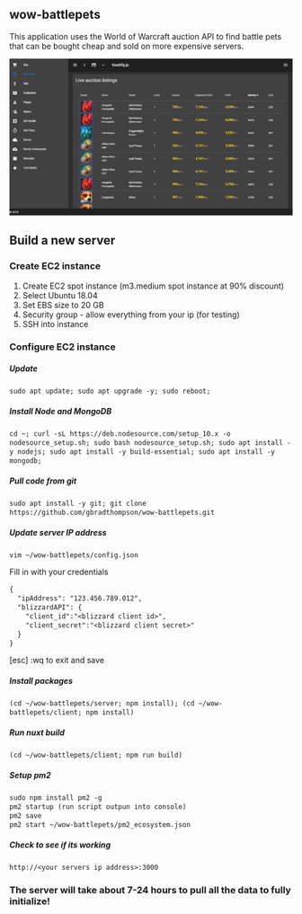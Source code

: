 ## wow-battlepets
This application uses the World of Warcraft auction API to find battle pets that can be bought cheap and sold on more expensive servers.

![wow-battlepets screenshot](/ScreenShot.PNG)

## Build a new server
### Create EC2 instance

1. Create EC2 spot instance (m3.medium spot instance at 90% discount)
2. Select Ubuntu 18.04
3. Set EBS size to 20 GB
4. Security group - allow everything from your ip (for testing)
5. SSH into instance


### Configure EC2 instance
##### Update
```
sudo apt update; sudo apt upgrade -y; sudo reboot;
```

##### Install Node and MongoDB
```
cd ~; curl -sL https://deb.nodesource.com/setup_10.x -o nodesource_setup.sh; sudo bash nodesource_setup.sh; sudo apt install -y nodejs; sudo apt install -y build-essential; sudo apt install -y mongodb;
```

##### Pull code from git
```
sudo apt install -y git; git clone https://github.com/gbradthompson/wow-battlepets.git
```

##### Update server IP address
```
vim ~/wow-battlepets/config.json
```
Fill in with your credentials
```
{
  "ipAddress": "123.456.789.012",
  "blizzardAPI": {
    "client_id":"<blizzard client id>",
    "client_secret":"<blizzard client secret>"
  }
}
```
[esc] :wq to exit and save

##### Install packages
```
(cd ~/wow-battlepets/server; npm install); (cd ~/wow-battlepets/client; npm install)
```

##### Run nuxt build
```
(cd ~/wow-battlepets/client; npm run build)
```

##### Setup pm2
```
sudo npm install pm2 -g
pm2 startup (run script outpun into console)
pm2 save
pm2 start ~/wow-battlepets/pm2_ecosystem.json
```

##### Check to see if its working
```
http://<your servers ip address>:3000
```

### The server will take about 7-24 hours to pull all the data to fully initialize!
